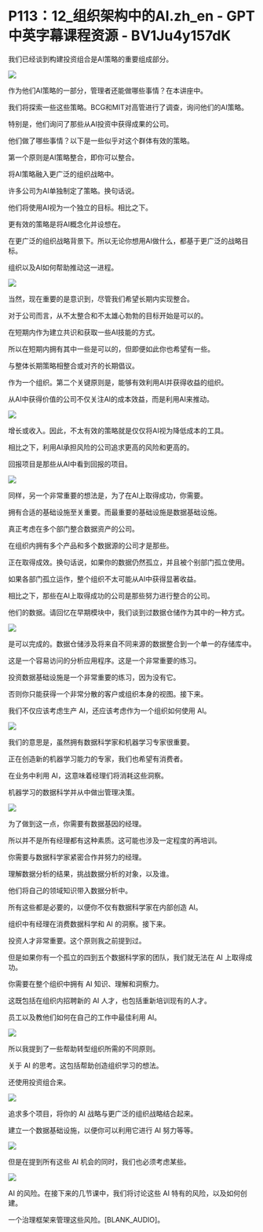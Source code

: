 # P113：12_组织架构中的AI.zh_en - GPT中英字幕课程资源 - BV1Ju4y157dK

我们已经谈到构建投资组合是AI策略的重要组成部分。

![](img/ffba337f724a404d2df95c87dccac4e0_1.png)

作为他们AI策略的一部分，管理者还能做哪些事情？在本讲座中。

我们将探索一些这些策略。BCG和MIT对高管进行了调查，询问他们的AI策略。

特别是，他们询问了那些从AI投资中获得成果的公司。

他们做了哪些事情？以下是一些似乎对这个群体有效的策略。

第一个原则是AI策略整合，即你可以整合。

将AI策略融入更广泛的组织战略中。

许多公司为AI单独制定了策略。换句话说。

他们将使用AI视为一个独立的目标。相比之下。

更有效的策略是将AI概念化并设想在。

在更广泛的组织战略背景下。所以无论你想用AI做什么，都基于更广泛的战略目标。

组织以及AI如何帮助推动这一进程。

![](img/ffba337f724a404d2df95c87dccac4e0_3.png)

当然，现在重要的是意识到，尽管我们希望长期内实现整合。

对于公司而言，从不太整合和不太雄心勃勃的目标开始是可以的。

在短期内作为建立共识和获取一些AI技能的方式。

所以在短期内拥有其中一些是可以的，但即便如此你也希望有一些。

与整体长期策略相整合或对齐的长期倡议。

作为一个组织。第二个关键原则是，能够有效利用AI并获得收益的组织。

从AI中获得价值的公司不仅关注AI的成本效益，而是利用AI来推动。

![](img/ffba337f724a404d2df95c87dccac4e0_5.png)

增长或收入。因此，不太有效的策略就是仅仅将AI视为降低成本的工具。

相比之下，利用AI承担风险的公司追求更高的风险和更高的。

回报项目是那些从AI中看到回报的项目。

![](img/ffba337f724a404d2df95c87dccac4e0_7.png)

同样，另一个非常重要的想法是，为了在AI上取得成功，你需要。

拥有合适的基础设施至关重要。而最重要的基础设施是数据基础设施。

真正考虑在多个部门整合数据资产的公司。

在组织内拥有多个产品和多个数据源的公司才是那些。

正在取得成效。换句话说，如果你的数据仍然孤立，并且被个别部门孤立使用。

如果各部门孤立运作，整个组织不太可能从AI中获得显著收益。

相比之下，那些在AI上取得成功的公司是那些努力进行整合的公司。

他们的数据。请回忆在早期模块中，我们谈到过数据仓储作为其中的一种方式。

![](img/ffba337f724a404d2df95c87dccac4e0_9.png)

是可以完成的。数据仓储涉及将来自不同来源的数据整合到一个单一的存储库中。

这是一个容易访问的分析应用程序。这是一个非常重要的练习。

投资数据基础设施是一个非常重要的练习，因为没有它。

否则你只能获得一个非常分散的客户或组织本身的视图。接下来。

我们不仅应该考虑生产 AI，还应该考虑作为一个组织如何使用 AI。

![](img/ffba337f724a404d2df95c87dccac4e0_11.png)

我们的意思是，虽然拥有数据科学家和机器学习专家很重要。

正在创造新的机器学习能力的专家，我们也希望有消费者。

在业务中利用 AI，这意味着经理们将消耗这些洞察。

机器学习的数据科学并从中做出管理决策。

![](img/ffba337f724a404d2df95c87dccac4e0_13.png)

为了做到这一点，你需要有数据基因的经理。

所以并不是所有经理都有这种素质。这可能也涉及一定程度的再培训。

你需要与数据科学家紧密合作并努力的经理。

理解数据分析的结果，挑战数据分析的对象，以及谁。

他们将自己的领域知识带入数据分析中。

所有这些都是必要的，以便你不仅有数据科学家在内部创造 AI。

组织中有经理在消费数据科学和 AI 的洞察。接下来。

投资人才非常重要。这个原则我之前提到过。

但是如果你有一个孤立的四到五个数据科学家的团队，我们就无法在 AI 上取得成功。

你需要在整个组织中拥有 AI 知识、理解和洞察力。

这既包括在组织内招聘新的 AI 人才，也包括重新培训现有的人才。

员工以及教他们如何在自己的工作中最佳利用 AI。

![](img/ffba337f724a404d2df95c87dccac4e0_15.png)

所以我提到了一些帮助转型组织所需的不同原则。

关于 AI 的思考。这包括帮助创造组织学习的想法。

还使用投资组合来。

![](img/ffba337f724a404d2df95c87dccac4e0_17.png)

追求多个项目，将你的 AI 战略与更广泛的组织战略结合起来。

建立一个数据基础设施，以便你可以利用它进行 AI 努力等等。

![](img/ffba337f724a404d2df95c87dccac4e0_19.png)

但是在提到所有这些 AI 机会的同时，我们也必须考虑某些。

![](img/ffba337f724a404d2df95c87dccac4e0_21.png)

AI 的风险。在接下来的几节课中，我们将讨论这些 AI 特有的风险，以及如何创建。

一个治理框架来管理这些风险。[BLANK_AUDIO]。
